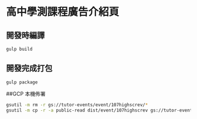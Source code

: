 # 高中學測課程廣告介紹頁

## 開發時編譯
```
gulp build
```

## 開發完成打包
```
gulp package
```

##GCP 本機佈署
```sh
gsutil -m rm -r gs://tutor-events/event/107highscrev/*
gsutil -m cp -r -a public-read dist/event/107highscrev gs://tutor-events/event/107highscrev
```
